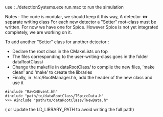 use :
 ./detectionSystems.exe run.mac to run the simulation

Notes :
The code is modular, we should keep it this way, A detector <=> separate writing class 
For each new detector a "Setter" root-class must be written.
For now we have one for Spice. However Spice is not yet integrated completely, we are working on it.

To add another  "Setter" class for another detector :
- Declare the root class in the CMakeLists on top
- The files corresponding to the user-writing-class goes in the folder dataRootClass/
- Change the makefile in dataRootClass/ to compile the new files, 'make clean' and 'make' to create the libraries
- Finally, in ./src/RootManager.hh,  add the header of the new class and use it 

```
#include "RawG4Event.hh"
#include "path/to/dataRootClass/TSpiceData.h" 
>>> #include "path/to/dataRootClass/TNewData.h" 
```
( or Update the LD_LIBRARY_PATH to avoid writing the full path)
